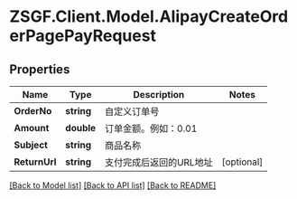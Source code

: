 # ZSGF.Client.Model.AlipayCreateOrderPagePayRequest

## Properties

Name | Type | Description | Notes
------------ | ------------- | ------------- | -------------
**OrderNo** | **string** | 自定义订单号 | 
**Amount** | **double** | 订单金额。例如：0.01 | 
**Subject** | **string** | 商品名称 | 
**ReturnUrl** | **string** | 支付完成后返回的URL地址 | [optional] 

[[Back to Model list]](../../README.md#documentation-for-models) [[Back to API list]](../../README.md#documentation-for-api-endpoints) [[Back to README]](../../README.md)

